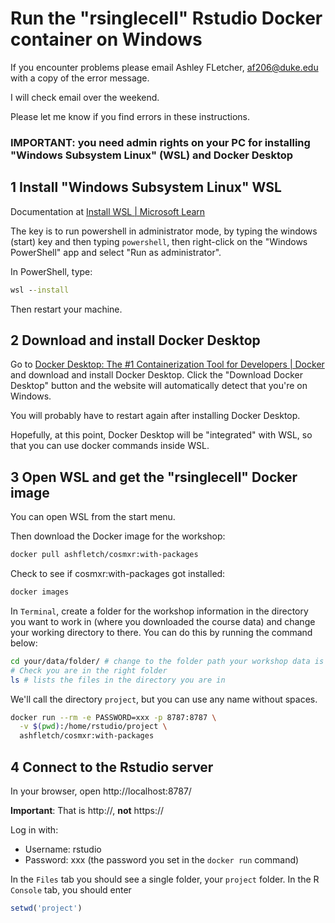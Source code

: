 # Run the "rsinglecell"   Rstudio Docker container on Windows

If you encounter problems please email Ashley FLetcher, [af206@duke.edu](mailto:af206@duke.edu) with a copy of the error message.

I will check email over the weekend.

Please let me know if you find errors in these instructions.

### IMPORTANT: you need admin rights on your PC for installing "Windows Subsystem Linux" (WSL) and Docker Desktop

## 1 Install "Windows Subsystem Linux" WSL

Documentation at [Install WSL | Microsoft Learn](https://learn.microsoft.com/en-us/windows/wsl/install)

The key is to run powershell in administrator mode, by typing the windows (start) key and then typing `powershell`, then right-click on the "Windows PowerShell" app and select "Run as administrator".

In PowerShell, type:

```cmd
wsl --install
```

Then restart your machine.

## 2 Download and install Docker Desktop

Go to [Docker Desktop: The #1 Containerization Tool for Developers | Docker](https://www.docker.com/products/docker-desktop) and download and install Docker Desktop. Click the "Download Docker Desktop" button and the website will automatically detect that you're on Windows.

You will probably have to restart again after installing Docker Desktop.

Hopefully, at this point, Docker Desktop will be "integrated" with WSL, so that you can use docker commands inside WSL.

## 3 Open WSL and get the "rsinglecell" Docker image

You can open WSL from the start menu.

Then download the Docker image for the workshop:

```bash
docker pull ashfletch/cosmxr:with-packages
```

Check to see if cosmxr:with-packages got installed:

```bash
docker images
```

In `Terminal`, create a folder for the workshop information in the directory you want to work in (where you downloaded the course data) and change your working directory to there. 
You can do this by running the command below:

```bash
cd your/data/folder/ # change to the folder path your workshop data is in
# Check you are in the right folder
ls # lists the files in the directory you are in
```

We'll call the directory `project`, but you can use any name without spaces.

```bash
docker run --rm -e PASSWORD=xxx -p 8787:8787 \
  -v $(pwd):/home/rstudio/project \
  ashfletch/cosmxr:with-packages
```

## 4 Connect to the Rstudio server

In your browser, open http://localhost:8787/

**Important**: That is http://, **not** https://

Log in with:

- Username: rstudio
- Password: xxx (the password you set in the `docker run` command)

In the `Files` tab you should see a single folder, your `project` folder. In the R `Console` tab, you should enter

```r
setwd('project')
```
